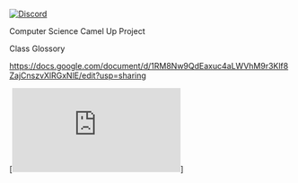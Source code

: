 [![Discord](https://cdn.discordapp.com/attachments/513430601106325507/513922147798876170/unknown.png)](https://discordapp.com/)

Computer Science Camel Up Project

Class Glossory

https://docs.google.com/document/d/1RM8Nw9QdEaxuc4aLWVhM9r3Klf8ZajCnszvXlRGxNlE/edit?usp=sharing

[![Manuel](https://www.fgbradleys.com/rules/rules2/CamelUp-rules.pdf)]
